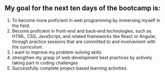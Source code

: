 ## My goal for the next ten days of the bootcamp is: 
1. To become more proficient in web programming by immersing myself in the field. 
2. Become proficient in front-end and back-end technologies, such as HTML, CSS, JavaScript, and related frameworks like React or Angular, through practice sessions that are committed to and involvement with the curriculum. 
3. I want to improve my problem-solving skills
4. strengthen my grasp of web development best practices by actively taking part in coding challenges
5. Successfully complete project-based learning activities.